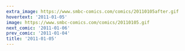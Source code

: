 ```yaml
---
extra_image: https://www.smbc-comics.com/comics/20110105after.gif
hovertext: '2011-01-05'
image: https://www.smbc-comics.com/comics/20110105.gif
next_comic: '2011-01-06'
prev_comic: '2011-01-04'
title: '2011-01-05'
---
```


